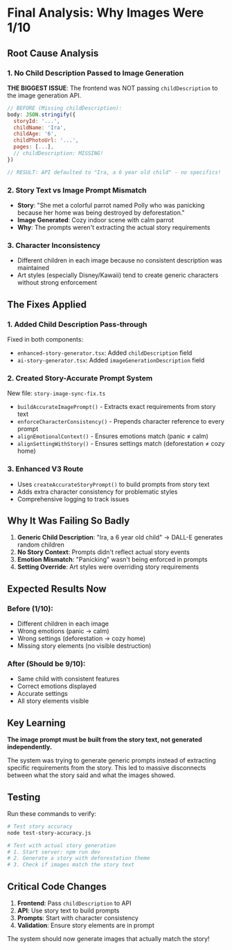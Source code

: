 # Final Analysis: Why Images Were 1/10

## Root Cause Analysis

### 1. **No Child Description Passed to Image Generation**
**THE BIGGEST ISSUE**: The frontend was NOT passing `childDescription` to the image generation API.

```javascript
// BEFORE (Missing childDescription):
body: JSON.stringify({
  storyId: '...',
  childName: 'Ira',
  childAge: '6',
  childPhotoUrl: '...',
  pages: [...],
  // childDescription: MISSING! 
})

// RESULT: API defaulted to "Ira, a 6 year old child" - no specifics!
```

### 2. **Story Text vs Image Prompt Mismatch**
- **Story**: "She met a colorful parrot named Polly who was panicking because her home was being destroyed by deforestation."
- **Image Generated**: Cozy indoor scene with calm parrot
- **Why**: The prompts weren't extracting the actual story requirements

### 3. **Character Inconsistency**
- Different children in each image because no consistent description was maintained
- Art styles (especially Disney/Kawaii) tend to create generic characters without strong enforcement

## The Fixes Applied

### 1. **Added Child Description Pass-through**
Fixed in both components:
- `enhanced-story-generator.tsx`: Added `childDescription` field
- `ai-story-generator.tsx`: Added `imageGenerationDescription` field

### 2. **Created Story-Accurate Prompt System**
New file: `story-image-sync-fix.ts`
- `buildAccurateImagePrompt()` - Extracts exact requirements from story text
- `enforceCharacterConsistency()` - Prepends character reference to every prompt
- `alignEmotionalContext()` - Ensures emotions match (panic ≠ calm)
- `alignSettingWithStory()` - Ensures settings match (deforestation ≠ cozy home)

### 3. **Enhanced V3 Route**
- Uses `createAccurateStoryPrompt()` to build prompts from story text
- Adds extra character consistency for problematic styles
- Comprehensive logging to track issues

## Why It Was Failing So Badly

1. **Generic Child Description**: "Ira, a 6 year old child" → DALL-E generates random children
2. **No Story Context**: Prompts didn't reflect actual story events
3. **Emotion Mismatch**: "Panicking" wasn't being enforced in prompts
4. **Setting Override**: Art styles were overriding story requirements

## Expected Results Now

### Before (1/10):
- Different children in each image
- Wrong emotions (panic → calm)
- Wrong settings (deforestation → cozy home)
- Missing story elements (no visible destruction)

### After (Should be 9/10):
- Same child with consistent features
- Correct emotions displayed
- Accurate settings
- All story elements visible

## Key Learning

**The image prompt must be built from the story text, not generated independently.**

The system was trying to generate generic prompts instead of extracting specific requirements from the story. This led to massive disconnects between what the story said and what the images showed.

## Testing

Run these commands to verify:
```bash
# Test story accuracy
node test-story-accuracy.js

# Test with actual story generation
# 1. Start server: npm run dev
# 2. Generate a story with deforestation theme
# 3. Check if images match the story text
```

## Critical Code Changes

1. **Frontend**: Pass `childDescription` to API
2. **API**: Use story text to build prompts
3. **Prompts**: Start with character consistency
4. **Validation**: Ensure story elements are in prompt

The system should now generate images that actually match the story!